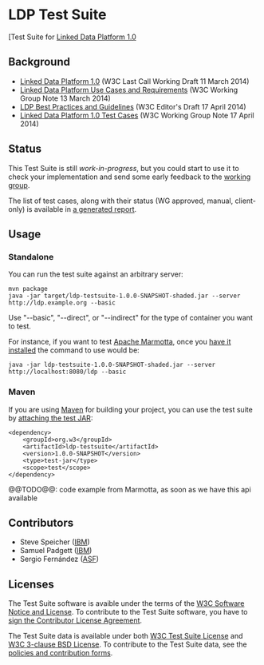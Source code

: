 # LDP Test Suite

[Test Suite for [Linked Data Platform 1.0](http://w3c.github.io/ldp-testsuite)

## Background 

* [Linked Data Platform 1.0](http://www.w3.org/TR/ldp/) (W3C Last Call Working Draft 11 March 2014)
* [Linked Data Platform Use Cases and Requirements](http://www.w3.org/TR/ldp-ucr/) (W3C Working Group Note 13 March 2014)
* [LDP Best Practices and Guidelines](https://dvcs.w3.org/hg/ldpwg/raw-file/default/ldp-bp/ldp-bp.html) (W3C Editor's Draft 17 April 2014)
* [Linked Data Platform 1.0 Test Cases](https://dvcs.w3.org/hg/ldpwg/raw-file/default/Test%20Cases/LDP%20Test%20Cases.html) (W3C Working Group Note 17 April 2014)

## Status

This Test Suite is still _work-in-progress_, but you could start to use it to check your implementation and send some early feedback to the [working group](http://www.w3.org/2012/ldp/).

The list of test cases, along with their status (WG approved, manual, client-only) is available in [a generated report](http://w3c.github.io/ldp-testsuite/report/LdpTestCasesHtmlReport.html).

## Usage

### Standalone

You can run the test suite against an arbitrary server:

    mvn package
    java -jar target/ldp-testsuite-1.0.0-SNAPSHOT-shaded.jar --server http://ldp.example.org --basic

Use "--basic", "--direct", or "--indirect" for the type of container you want to test.

For instance, if you want to test [Apache Marmotta](http://marmotta.apache.org), once you
[have it installed](http://marmotta.apache.org/installation.html#source) the command to use
would be:

    java -jar ldp-testsuite-1.0.0-SNAPSHOT-shaded.jar --server http://localhost:8080/ldp --basic

### Maven

If you are using [Maven](http://maven.apache.org) for building your project, you can use the test suite by 
[attaching the test JAR](http://maven.apache.org/guides/mini/guide-attached-tests.html#Using_the_attached_test_JAR):

    <dependency>
        <groupId>org.w3</groupId>
        <artifactId>ldp-testsuite</artifactId>
        <version>1.0.0-SNAPSHOT</version>
        <type>test-jar</type>
        <scope>test</scope>
    </dependency>

@@TODO@@: code example from Marmotta, as soon as we have this api available

## Contributors

* Steve Speicher ([IBM](http://www.ibm.com))
* Samuel Padgett ([IBM](http://www.ibm.com))
* Sergio Fernández ([ASF](http://www.apache.org))

## Licenses

The Test Suite software is avaible under the terms of the [W3C Software Notice and License](http://www.w3.org/Consortium/Legal/2002/copyright-software-20021231).
To contribute to the Test Suite software, you have to [sign the Contributor License Agreement](https://www.clahub.com/agreements/w3c/ldp-testsuite).

The Test Suite data is available under both [W3C Test Suite License](http://www.w3.org/Consortium/Legal/2008/04-testsuite-license) and 
[W3C 3-clause BSD License](http://www.w3.org/Consortium/Legal/2008/03-bsd-license). To contribute to the Test Suite data, see the 
[policies and contribution forms](http://www.w3.org/2004/10/27-testcases).
